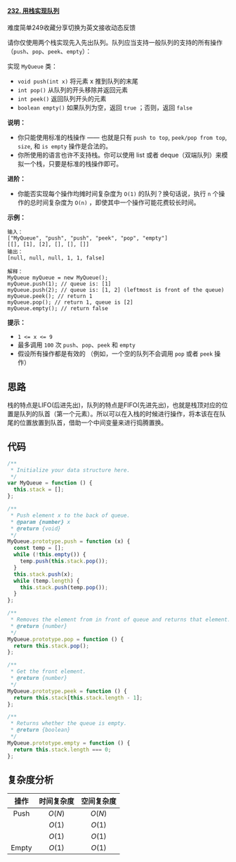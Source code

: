 #### [232. 用栈实现队列](https://leetcode-cn.com/problems/implement-queue-using-stacks/)

难度简单249收藏分享切换为英文接收动态反馈

请你仅使用两个栈实现先入先出队列。队列应当支持一般队列的支持的所有操作（`push`、`pop`、`peek`、`empty`）：

实现 `MyQueue` 类：

- `void push(int x)` 将元素 x 推到队列的末尾
- `int pop()` 从队列的开头移除并返回元素
- `int peek()` 返回队列开头的元素
- `boolean empty()` 如果队列为空，返回 `true` ；否则，返回 `false`

 

**说明：**

- 你只能使用标准的栈操作 —— 也就是只有 `push to top`, `peek/pop from top`, `size`, 和 `is empty` 操作是合法的。
- 你所使用的语言也许不支持栈。你可以使用 list 或者 deque（双端队列）来模拟一个栈，只要是标准的栈操作即可。

 

**进阶：**

- 你能否实现每个操作均摊时间复杂度为 `O(1)` 的队列？换句话说，执行 `n` 个操作的总时间复杂度为 `O(n)` ，即使其中一个操作可能花费较长时间。

 

**示例：**

```
输入：
["MyQueue", "push", "push", "peek", "pop", "empty"]
[[], [1], [2], [], [], []]
输出：
[null, null, null, 1, 1, false]

解释：
MyQueue myQueue = new MyQueue();
myQueue.push(1); // queue is: [1]
myQueue.push(2); // queue is: [1, 2] (leftmost is front of the queue)
myQueue.peek(); // return 1
myQueue.pop(); // return 1, queue is [2]
myQueue.empty(); // return false
```

 

**提示：**

- `1 <= x <= 9`
- 最多调用 `100` 次 `push`、`pop`、`peek` 和 `empty`
- 假设所有操作都是有效的 （例如，一个空的队列不会调用 `pop` 或者 `peek` 操作）



## 思路

栈的特点是LIFO(后进先出)，队列的特点是FIFO(先进先出)，也就是栈顶对应的位置是队列的队首（第一个元素）。所以可以在入栈的时候进行操作，将本该在在队尾的位置放置到队首，借助一个中间变量来进行捣腾置换。



## 代码

```javascript
/**
 * Initialize your data structure here.
 */
var MyQueue = function () {
  this.stack = [];
};

/**
 * Push element x to the back of queue.
 * @param {number} x
 * @return {void}
 */
MyQueue.prototype.push = function (x) {
  const temp = [];
  while (!this.empty()) {
    temp.push(this.stack.pop());
  }
  this.stack.push(x);
  while (temp.length) {
    this.stack.push(temp.pop());
  }
};

/**
 * Removes the element from in front of queue and returns that element.
 * @return {number}
 */
MyQueue.prototype.pop = function () {
  return this.stack.pop();
};

/**
 * Get the front element.
 * @return {number}
 */
MyQueue.prototype.peek = function () {
  return this.stack[this.stack.length - 1];
};

/**
 * Returns whether the queue is empty.
 * @return {boolean}
 */
MyQueue.prototype.empty = function () {
  return this.stack.length === 0;
};
```



## 复杂度分析



| 操作  | 时间复杂度 | 空间复杂度 |
| :---: | :--------: | :--------: |
| Push  |   $O(N)$   |   $O(N)$   |
|       |   $O(1)$   |   $O(1)$   |
|       |   $O(1)$   |   $O(1)$   |
| Empty |   $O(1)$   |   $O(1)$   |